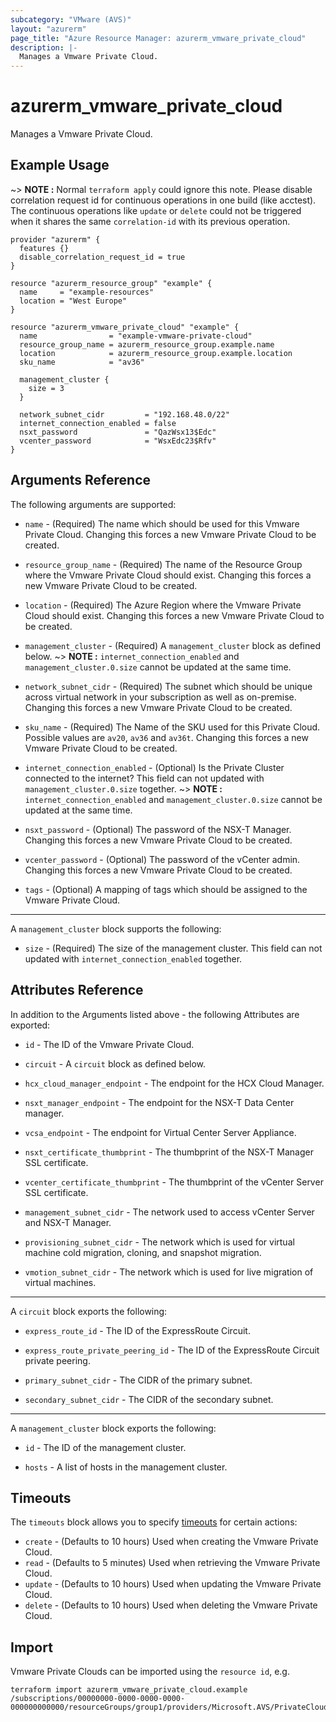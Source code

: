 ```yaml
---
subcategory: "VMware (AVS)"
layout: "azurerm"
page_title: "Azure Resource Manager: azurerm_vmware_private_cloud"
description: |-
  Manages a Vmware Private Cloud.
---
```


# azurerm_vmware_private_cloud

Manages a Vmware Private Cloud.

## Example Usage

~> **NOTE :**  Normal `terraform apply` could ignore this note. Please disable correlation request id for continuous operations in one build (like acctest). The continuous operations like `update` or `delete` could not be triggered when it shares the same `correlation-id` with its previous operation. 

```hcl
provider "azurerm" {
  features {}
  disable_correlation_request_id = true
}

resource "azurerm_resource_group" "example" {
  name     = "example-resources"
  location = "West Europe"
}

resource "azurerm_vmware_private_cloud" "example" {
  name                = "example-vmware-private-cloud"
  resource_group_name = azurerm_resource_group.example.name
  location            = azurerm_resource_group.example.location
  sku_name            = "av36"

  management_cluster {
    size = 3
  }

  network_subnet_cidr         = "192.168.48.0/22"
  internet_connection_enabled = false
  nsxt_password               = "QazWsx13$Edc"
  vcenter_password            = "WsxEdc23$Rfv"
}
```

## Arguments Reference

The following arguments are supported:

* `name` - (Required) The name which should be used for this Vmware Private Cloud. Changing this forces a new Vmware Private Cloud to be created.

* `resource_group_name` - (Required) The name of the Resource Group where the Vmware Private Cloud should exist. Changing this forces a new Vmware Private Cloud to be created.

* `location` - (Required) The Azure Region where the Vmware Private Cloud should exist. Changing this forces a new Vmware Private Cloud to be created.

* `management_cluster` - (Required) A `management_cluster` block as defined below.
~> **NOTE :** `internet_connection_enabled` and `management_cluster.0.size` cannot be updated at the same time.

* `network_subnet_cidr` - (Required) The subnet which should be unique across virtual network in your subscription as well as on-premise. Changing this forces a new Vmware Private Cloud to be created.

* `sku_name` - (Required) The Name of the SKU used for this Private Cloud. Possible values are `av20`, `av36` and `av36t`. Changing this forces a new Vmware Private Cloud to be created.

* `internet_connection_enabled` - (Optional) Is the Private Cluster connected to the internet? This field can not updated with `management_cluster.0.size` together.
~> **NOTE :** `internet_connection_enabled` and `management_cluster.0.size` cannot be updated at the same time.

* `nsxt_password` - (Optional) The password of the NSX-T Manager. Changing this forces a new Vmware Private Cloud to be created.

* `vcenter_password` - (Optional) The password of the vCenter admin. Changing this forces a new Vmware Private Cloud to be created.

* `tags` - (Optional) A mapping of tags which should be assigned to the Vmware Private Cloud.

---

A `management_cluster` block supports the following:

* `size` - (Required) The size of the management cluster. This field can not updated with `internet_connection_enabled` together.

## Attributes Reference

In addition to the Arguments listed above - the following Attributes are exported: 

* `id` - The ID of the Vmware Private Cloud.

* `circuit` - A `circuit` block as defined below.

* `hcx_cloud_manager_endpoint` - The endpoint for the HCX Cloud Manager.

* `nsxt_manager_endpoint` - The endpoint for the NSX-T Data Center manager.

* `vcsa_endpoint` - The endpoint for Virtual Center Server Appliance.

* `nsxt_certificate_thumbprint` - The thumbprint of the NSX-T Manager SSL certificate.

* `vcenter_certificate_thumbprint` - The thumbprint of the vCenter Server SSL certificate.

* `management_subnet_cidr` - The network used to access vCenter Server and NSX-T Manager.

* `provisioning_subnet_cidr` - The network which is used for virtual machine cold migration, cloning, and snapshot migration.

* `vmotion_subnet_cidr` - The network which is used for live migration of virtual machines.

---

A `circuit` block exports the following:

* `express_route_id` - The ID of the ExpressRoute Circuit.

* `express_route_private_peering_id` - The ID of the ExpressRoute Circuit private peering.

* `primary_subnet_cidr` - The CIDR of the primary subnet.

* `secondary_subnet_cidr` - The CIDR of the secondary subnet.

---

A `management_cluster` block exports the following:

* `id` - The ID of the  management cluster.

* `hosts` - A list of hosts in the management cluster.

## Timeouts

The `timeouts` block allows you to specify [timeouts](https://www.terraform.io/docs/configuration/resources.html#timeouts) for certain actions:

* `create` - (Defaults to 10 hours) Used when creating the Vmware Private Cloud.
* `read` - (Defaults to 5 minutes) Used when retrieving the Vmware Private Cloud.
* `update` - (Defaults to 10 hours) Used when updating the Vmware Private Cloud.
* `delete` - (Defaults to 10 hours) Used when deleting the Vmware Private Cloud.

## Import

Vmware Private Clouds can be imported using the `resource id`, e.g.

```shell
terraform import azurerm_vmware_private_cloud.example /subscriptions/00000000-0000-0000-0000-000000000000/resourceGroups/group1/providers/Microsoft.AVS/PrivateClouds/privateCloud1
```
